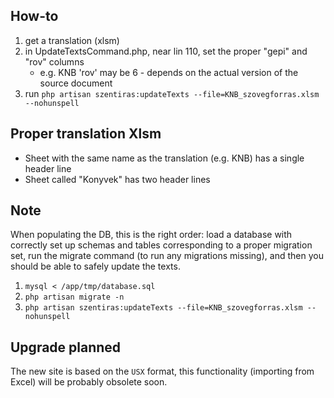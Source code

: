 ## How-to

1. get a translation (xlsm)
2. in UpdateTextsCommand.php, near lin 110, set the proper "gepi" and "rov" columns
      - e.g. KNB 'rov' may be 6 - depends on the actual version of the source document
3. run `php artisan szentiras:updateTexts --file=KNB_szovegforras.xlsm --nohunspell`

## Proper translation Xlsm

- Sheet with the same name as the translation (e.g. KNB) has a single header line
- Sheet called "Konyvek" has two header lines

## Note

When populating the DB, this is the right order: load a database with correctly set up schemas and tables corresponding to a proper migration set, run the migrate command (to run any migrations missing), and then you should be able to safely update the texts.

1. `mysql < /app/tmp/database.sql`
2. `php artisan migrate -n`
3. `php artisan szentiras:updateTexts --file=KNB_szovegforras.xlsm --nohunspell`

## Upgrade planned
The new site is based on the `USX` format, this functionality (importing from Excel) will be probably obsolete soon.